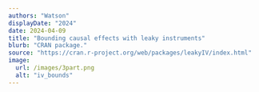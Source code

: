 ```yaml
---
authors: "Watson"
displayDate: "2024"
date: 2024-04-09
title: "Bounding causal effects with leaky instruments"
blurb: "CRAN package."
source: "https://cran.r-project.org/web/packages/leakyIV/index.html"
image:
  url: /images/3part.png
  alt: "iv_bounds"
---
```

